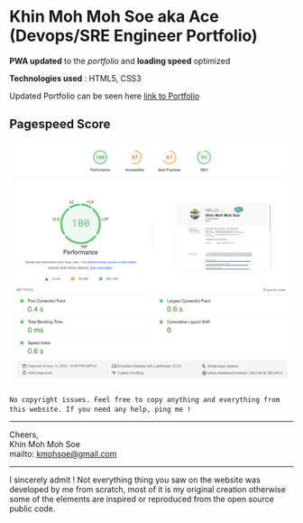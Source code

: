 # Khin Moh Moh Soe aka Ace (Devops/SRE Engineer Portfolio)


**PWA updated** to the *portfolio* and **loading speed** optimized

**Technologies used** : HTML5, CSS3

Updated Portfolio can be seen here
  [link to Portfolio](https://kmohsoe.github.io)
<br />
## Pagespeed Score

<img src='/pgspeed.png' />
<br />

`No copyright issues.
Feel free to copy anything and everything from this website.
If you need any help, ping me !`
________________________________________________________________________________________

Cheers, <br>
Khin Moh Moh Soe<br>
mailto: kmohsoe@gmail.com
________________________________________________________________________________________

I sincerely admit ! Not everything thing you saw on the website was developed by me from
scratch, most of it is my original creation otherwise some of the elements are inspired
or reproduced from the open source public code.
<br /><br />